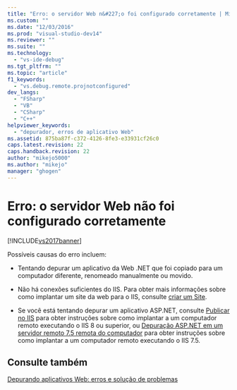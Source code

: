 ```yaml
---
title: "Erro: o servidor Web n&#227;o foi configurado corretamente | Microsoft Docs"
ms.custom: ""
ms.date: "12/03/2016"
ms.prod: "visual-studio-dev14"
ms.reviewer: ""
ms.suite: ""
ms.technology: 
  - "vs-ide-debug"
ms.tgt_pltfrm: ""
ms.topic: "article"
f1_keywords: 
  - "vs.debug.remote.projnotconfigured"
dev_langs: 
  - "FSharp"
  - "VB"
  - "CSharp"
  - "C++"
helpviewer_keywords: 
  - "depurador, erros de aplicativo Web"
ms.assetid: 875ba87f-c372-4126-8fe3-e33931cf26c0
caps.latest.revision: 22
caps.handback.revision: 22
author: "mikejo5000"
ms.author: "mikejo"
manager: "ghogen"
---
```

# Erro: o servidor Web n&#227;o foi configurado corretamente
[!INCLUDE[vs2017banner](../code-quality/includes/vs2017banner.md)]

Possíveis causas do erro incluem:  
  
-   Tentando depurar um aplicativo da Web .NET que foi copiado para um computador diferente, renomeado manualmente ou movido.  
  
-   Não há conexões suficientes do IIS. Para obter mais informações sobre como implantar um site da web para o IIS, consulte [criar um Site](http://www.iis.net/learn/get-started/getting-started-with-iis/create-a-web-site).  
  
-   Se você está tentando depurar um aplicativo ASP.NET, consulte [Publicar no IIS](https://docs.asp.net/en/latest/publishing/iis.html) para obter instruções sobre como implantar a um computador remoto executando o IIS 8 ou superior, ou [Depuração ASP.NET em um servidor remoto 7.5 remota do computador](../debugger/remote-debugging-aspnet-on-a-remote-iis-7-5-computer.md) para obter instruções sobre como implantar a um computador remoto executando o IIS 7.5.  
  
## Consulte também  
 [Depurando aplicativos Web: erros e solução de problemas](../debugger/debugging-web-applications-errors-and-troubleshooting.md)